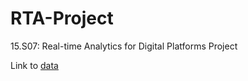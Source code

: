 # RTA-Project
15.S07: Real-time Analytics for Digital Platforms Project

Link to [data](https://www.kaggle.com/datasets/brllrb/uber-and-lyft-dataset-boston-ma)
